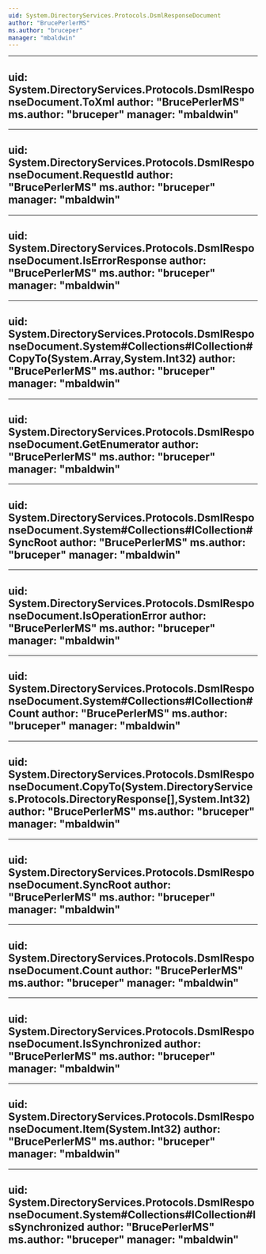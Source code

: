 ```yaml
---
uid: System.DirectoryServices.Protocols.DsmlResponseDocument
author: "BrucePerlerMS"
ms.author: "bruceper"
manager: "mbaldwin"
---
```


---
uid: System.DirectoryServices.Protocols.DsmlResponseDocument.ToXml
author: "BrucePerlerMS"
ms.author: "bruceper"
manager: "mbaldwin"
---

---
uid: System.DirectoryServices.Protocols.DsmlResponseDocument.RequestId
author: "BrucePerlerMS"
ms.author: "bruceper"
manager: "mbaldwin"
---

---
uid: System.DirectoryServices.Protocols.DsmlResponseDocument.IsErrorResponse
author: "BrucePerlerMS"
ms.author: "bruceper"
manager: "mbaldwin"
---

---
uid: System.DirectoryServices.Protocols.DsmlResponseDocument.System#Collections#ICollection#CopyTo(System.Array,System.Int32)
author: "BrucePerlerMS"
ms.author: "bruceper"
manager: "mbaldwin"
---

---
uid: System.DirectoryServices.Protocols.DsmlResponseDocument.GetEnumerator
author: "BrucePerlerMS"
ms.author: "bruceper"
manager: "mbaldwin"
---

---
uid: System.DirectoryServices.Protocols.DsmlResponseDocument.System#Collections#ICollection#SyncRoot
author: "BrucePerlerMS"
ms.author: "bruceper"
manager: "mbaldwin"
---

---
uid: System.DirectoryServices.Protocols.DsmlResponseDocument.IsOperationError
author: "BrucePerlerMS"
ms.author: "bruceper"
manager: "mbaldwin"
---

---
uid: System.DirectoryServices.Protocols.DsmlResponseDocument.System#Collections#ICollection#Count
author: "BrucePerlerMS"
ms.author: "bruceper"
manager: "mbaldwin"
---

---
uid: System.DirectoryServices.Protocols.DsmlResponseDocument.CopyTo(System.DirectoryServices.Protocols.DirectoryResponse[],System.Int32)
author: "BrucePerlerMS"
ms.author: "bruceper"
manager: "mbaldwin"
---

---
uid: System.DirectoryServices.Protocols.DsmlResponseDocument.SyncRoot
author: "BrucePerlerMS"
ms.author: "bruceper"
manager: "mbaldwin"
---

---
uid: System.DirectoryServices.Protocols.DsmlResponseDocument.Count
author: "BrucePerlerMS"
ms.author: "bruceper"
manager: "mbaldwin"
---

---
uid: System.DirectoryServices.Protocols.DsmlResponseDocument.IsSynchronized
author: "BrucePerlerMS"
ms.author: "bruceper"
manager: "mbaldwin"
---

---
uid: System.DirectoryServices.Protocols.DsmlResponseDocument.Item(System.Int32)
author: "BrucePerlerMS"
ms.author: "bruceper"
manager: "mbaldwin"
---

---
uid: System.DirectoryServices.Protocols.DsmlResponseDocument.System#Collections#ICollection#IsSynchronized
author: "BrucePerlerMS"
ms.author: "bruceper"
manager: "mbaldwin"
---

